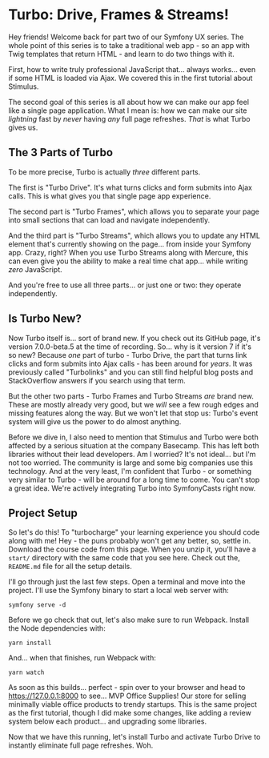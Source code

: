 # Turbo: Drive, Frames & Streams!

Hey friends! Welcome back for part two of our Symfony UX series. The whole point of
this series is to take a traditional web app - so an app with Twig templates that
return HTML - and learn to do two things with it.

First, how to write truly professional JavaScript that... always works... even if
some HTML is loaded via Ajax. We covered this in the first tutorial about Stimulus.

The second goal of this series is all about how we can make our app feel like
a single page application. What I mean is: how we can make our site *lightning*
fast by *never* having *any* full page refreshes. *That* is what Turbo gives us.

## The 3 Parts of Turbo

To be more precise, Turbo is actually *three* different parts.

The first is "Turbo Drive". It's what turns clicks and form submits into Ajax
calls. This is what gives you that single page app experience.

The second part is "Turbo Frames", which allows you to separate your page into small
sections that can load and navigate independently.

And the third part is "Turbo Streams", which allows you to update any HTML element
that's currently showing on the page... from inside your Symfony app. Crazy, right?
When you use Turbo Streams along with Mercure, this can even give you the ability
to make a real time chat app...  while writing *zero* JavaScript.

And you're free to use all three parts... or just one or two: they operate
independently.

## Is Turbo New?

Now Turbo itself is... sort of brand new. If you check out its GitHub page, it's
version 7.0.0-beta.5 at the time of recording. So... why is it version 7 if it's
so new? Because *one* part of turbo - Turbo Drive, the part that turns link clicks
and form submits into Ajax calls - has been around for *years*. It was previously
called "Turbolinks" and you can still find helpful blog posts and StackOverflow
answers if you search using that term.

But the other two parts - Turbo Frames and Turbo Streams *are* brand new. These are
mostly already very good, but we *will* see a few rough edges and missing features
along the way. But we won't let that stop us: Turbo's event system will give us
the power to do almost anything.

Before we dive in, I also need to mention that Stimulus and Turbo were both affected
by a serious situation at the company Basecamp. This has left both libraries without
their lead developers. Am I worried? It's not ideal... but I'm not too worried. The
community is large and some big companies use this technology. And at the very least,
I'm confident that Turbo - or something very similar to Turbo - will be around for
a long time to come. You can't stop a great idea. We're actively integrating
Turbo into SymfonyCasts right now.

## Project Setup

So let's do this! To "turbocharge" your learning experience you should code along
with me! Hey - the puns probably won't get any better, so, settle in. Download the
course code from this page. When you unzip it, you'll have a `start/` directory with
the same code that you see here. Check out the, `README.md` file for all the setup
details.

I'll go through just the last few steps. Open a terminal and move into the project.
I'll use the Symfony binary to start a local web server with:

```terminal
symfony serve -d
```

Before we go check that out, let's also make sure to run Webpack. Install the Node
dependencies with:

```terminal
yarn install
```

And... when that finishes, run Webpack with:

```terminal
yarn watch
```

As soon as this builds... perfect - spin over to your browser and head to
https://127.0.0.1:8000 to see... MVP Office Supplies! Our store for selling minimally
viable office products to trendy startups. This is the same project as the first
tutorial, though I did make some changes, like adding a review system below each
product... and upgrading some libraries.

Now that we have this running, let's install Turbo and activate Turbo Drive
to instantly eliminate full page refreshes. Woh.
